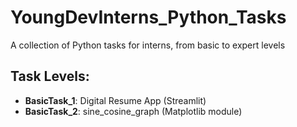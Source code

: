 # YoungDevInterns_Python_Tasks
A collection of Python tasks for interns, from basic to expert levels
## Task Levels:
- **BasicTask_1**: Digital Resume App (Streamlit)
- **BasicTask_2**: sine_cosine_graph (Matplotlib module)
